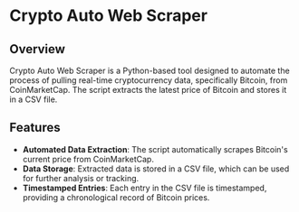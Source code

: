 # Crypto Auto Web Scraper

## Overview

Crypto Auto Web Scraper is a Python-based tool designed to automate the process of pulling real-time cryptocurrency data, specifically Bitcoin, from CoinMarketCap. The script extracts the latest price of Bitcoin and stores it in a CSV file.
## Features

- **Automated Data Extraction**: The script automatically scrapes Bitcoin's current price from CoinMarketCap.
- **Data Storage**: Extracted data is stored in a CSV file, which can be used for further analysis or tracking.
- **Timestamped Entries**: Each entry in the CSV file is timestamped, providing a chronological record of Bitcoin prices.


